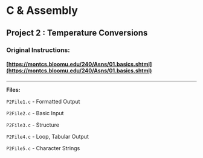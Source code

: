 # C & Assembly
## Project 2 : Temperature Conversions
### Original Instructions:
#### [https://montcs.bloomu.edu/240/Asns/01.basics.shtml](https://montcs.bloomu.edu/240/Asns/01.basics.shtml)
--------------------
**Files:**

`P2File1.c` - Formatted Output

`P2File2.c` - Basic Input

`P2File3.c` - Structure

`P2File4.c` - Loop, Tabular Output

`P2File5.c` - Character Strings
